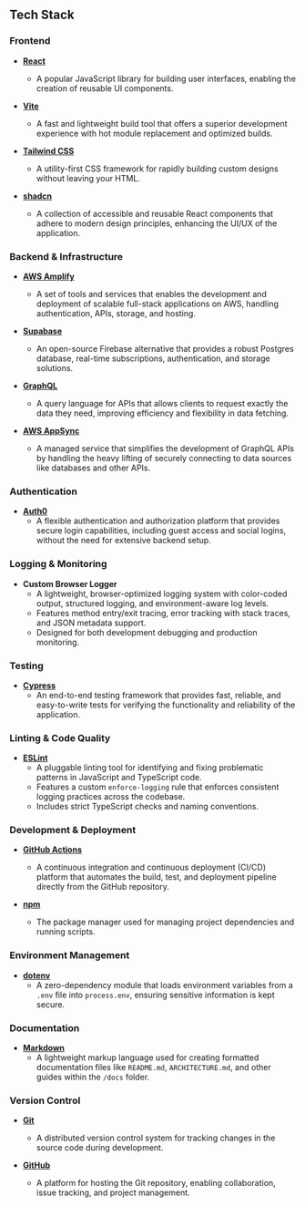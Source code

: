 ## **Tech Stack**

### **Frontend**

- **[React](https://reactjs.org/)**
  - A popular JavaScript library for building user interfaces, enabling the creation of reusable UI components.

- **[Vite](https://vitejs.dev/)**
  - A fast and lightweight build tool that offers a superior development experience with hot module replacement and optimized builds.

- **[Tailwind CSS](https://tailwindcss.com/)**
  - A utility-first CSS framework for rapidly building custom designs without leaving your HTML.

- **[shadcn](https://shadcn.com/)**
  - A collection of accessible and reusable React components that adhere to modern design principles, enhancing the UI/UX of the application.

### **Backend & Infrastructure**

- **[AWS Amplify](https://aws.amazon.com/amplify/)**
  - A set of tools and services that enables the development and deployment of scalable full-stack applications on AWS, handling authentication, APIs, storage, and hosting.

- **[Supabase](https://supabase.com/)**
  - An open-source Firebase alternative that provides a robust Postgres database, real-time subscriptions, authentication, and storage solutions.

- **[GraphQL](https://graphql.org/)**
  - A query language for APIs that allows clients to request exactly the data they need, improving efficiency and flexibility in data fetching.

- **[AWS AppSync](https://aws.amazon.com/appsync/)**
  - A managed service that simplifies the development of GraphQL APIs by handling the heavy lifting of securely connecting to data sources like databases and other APIs.

### **Authentication**

- **[Auth0](https://auth0.com/)**
  - A flexible authentication and authorization platform that provides secure login capabilities, including guest access and social logins, without the need for extensive backend setup.

### **Logging & Monitoring**

- **Custom Browser Logger**
  - A lightweight, browser-optimized logging system with color-coded output, structured logging, and environment-aware log levels.
  - Features method entry/exit tracing, error tracking with stack traces, and JSON metadata support.
  - Designed for both development debugging and production monitoring.

### **Testing**

- **[Cypress](https://www.cypress.io/)**
  - An end-to-end testing framework that provides fast, reliable, and easy-to-write tests for verifying the functionality and reliability of the application.

### **Linting & Code Quality**

- **[ESLint](https://eslint.org/)**
  - A pluggable linting tool for identifying and fixing problematic patterns in JavaScript and TypeScript code.
  - Features a custom `enforce-logging` rule that enforces consistent logging practices across the codebase.
  - Includes strict TypeScript checks and naming conventions.

### **Development & Deployment**

- **[GitHub Actions](https://github.com/features/actions)**
  - A continuous integration and continuous deployment (CI/CD) platform that automates the build, test, and deployment pipeline directly from the GitHub repository.

- **[npm](https://www.npmjs.com/)**
  - The package manager used for managing project dependencies and running scripts.

### **Environment Management**

- **[dotenv](https://github.com/motdotla/dotenv)**
  - A zero-dependency module that loads environment variables from a `.env` file into `process.env`, ensuring sensitive information is kept secure.

### **Documentation**

- **[Markdown](https://www.markdownguide.org/)**
  - A lightweight markup language used for creating formatted documentation files like `README.md`, `ARCHITECTURE.md`, and other guides within the `/docs` folder.

### **Version Control**

- **[Git](https://git-scm.com/)**
  - A distributed version control system for tracking changes in the source code during development.

- **[GitHub](https://github.com/)**
  - A platform for hosting the Git repository, enabling collaboration, issue tracking, and project management.